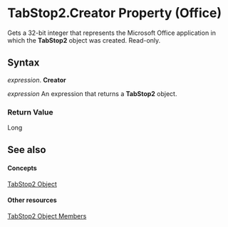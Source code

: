 
# TabStop2.Creator Property (Office)

Gets a 32-bit integer that represents the Microsoft Office application in which the **TabStop2** object was created. Read-only.


## Syntax

 _expression_. **Creator**

 _expression_ An expression that returns a **TabStop2** object.


### Return Value

Long


## See also


#### Concepts


[TabStop2 Object](fee461a9-684b-e6c2-a74a-d0aa161d0d9c.md)
#### Other resources


[TabStop2 Object Members](e917b4b4-3df3-93a1-3cf8-ce65edc5f18e.md)